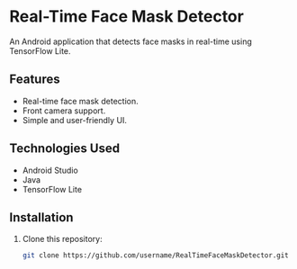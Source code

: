 # Real-Time Face Mask Detector

An Android application that detects face masks in real-time using TensorFlow Lite.

## Features
- Real-time face mask detection.
- Front camera support.
- Simple and user-friendly UI.

## Technologies Used
- Android Studio
- Java
- TensorFlow Lite

## Installation
1. Clone this repository:
   ```bash
   git clone https://github.com/username/RealTimeFaceMaskDetector.git

